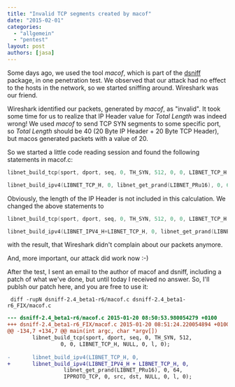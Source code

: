 ```yaml
---
title: "Invalid TCP segments created by macof"
date: "2015-02-01"
categories: 
  - "allgemein"
  - "pentest"
layout: post
authors: [jasa]
---
```


Some days ago, we used the tool _macof_, which is part of the [dsniff](http://www.monkey.org/~dugsong/dsniff/ "dsniff") package, in one penetration test. We observed that our attack had no effect to the hosts in the network, so we started sniffing around. Wireshark was our friend.

Wireshark identified our packets, generated by _macof_, as "invalid". It took some time for us to realize that IP Header value for _Total Length_ was indeed wrong! We used _macof_ to send TCP SYN segments to some specific port, so _Total Length_ should be 40 (20 Byte IP Header + 20 Byte TCP Header), but macos generated packets with a value of 20.

So we started a little code reading session and found the following statements in macof.c:

```c
libnet_build_tcp(sport, dport, seq, 0, TH_SYN, 512, 0, 0, LIBNET_TCP_H, NULL, 0, l, 0);

libnet_build_ipv4(LIBNET_TCP_H, 0, libnet_get_prand(LIBNET_PRu16), 0, 64, IPPROTO_TCP, 0, src, dst, NULL, 0, l, 0);
```

Obviously, the length of the IP Header is not included in this calculation. We changed the above statements to

```c
libnet_build_tcp(sport, dport, seq, 0, TH_SYN, 512, 0, 0, LIBNET_TCP_H, NULL, 0, l, 0);

libnet_build_ipv4(LIBNET_IPV4_H+LIBNET_TCP_H, 0, libnet_get_prand(LIBNET_PRu16), 0, 64, IPPROTO_TCP, 0, src, dst, NULL, 0, l, 0);
```

with the result, that Wireshark didn't complain about our packets anymore.

And, more important, our attack did work now :-)

After the test, I sent an email to the author of macof and dsniff, including a patch of what we've done, but until today I received no answer. So, I'll publsh our patch here, and you are free to use it:

```shell
 diff -rupN dsniff-2.4_beta1-r6/macof.c dsniff-2.4_beta1-r6_FIX/macof.c
````

```diff
--- dsniff-2.4_beta1-r6/macof.c	2015-01-20 08:50:53.980054279 +0100
+++ dsniff-2.4_beta1-r6_FIX/macof.c	2015-01-20 08:51:24.220054894 +0100
@@ -134,7 +134,7 @@ main(int argc, char *argv[])
 		libnet_build_tcp(sport, dport, seq, 0, TH_SYN, 512,
 				 0, 0, LIBNET_TCP_H, NULL, 0, l, 0);
 		
-		libnet_build_ipv4(LIBNET_TCP_H, 0,
+		libnet_build_ipv4(LIBNET_IPV4_H + LIBNET_TCP_H, 0,
 				  libnet_get_prand(LIBNET_PRu16), 0, 64,
 				  IPPROTO_TCP, 0, src, dst, NULL, 0, l, 0);
```